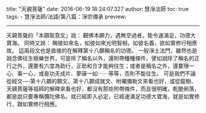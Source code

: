 title: "天親菩薩"
date: 2016-06-19 18:24:07.327
author: 慧淨法師
toc: true
tags:
    - 慧淨法師/法語/第八篇：淨宗傳承
preview: 

---

天親菩薩的「本願取意文」說：
觀佛本願力，遇無空過者，能令速滿足，功德大寶海。
同時又說：
稱彼如來名，如彼如來光明智相，如彼名義，欲如實修行相應故。
這兩段文也是直接的在解釋第十八願稱名的功德。
一般淨土法門，雖然也是說念佛往生極樂世界，可是除了稱名以外，還附帶種種條件，譬如說除了稱名的正行之外，還要有六度為助行，正助和合才能夠往生；或者是稱名之外，還要理一心、事一心，或是功夫成片、夢寐一如⋯⋯等等，否則不能往生。
可是我們不論從經文──第十八願的願文、第十八願成就文、咐囑彌勒文來看也好，或從龍樹、天親菩薩等祖師的解釋來看也好，都沒有那些附帶條件，而且很明確，乾脆俐落，都是說只要專稱彌陀佛名，就已經即入必定，已經速滿足功德大寶海，就是如實修行，跟如實修行相應。

